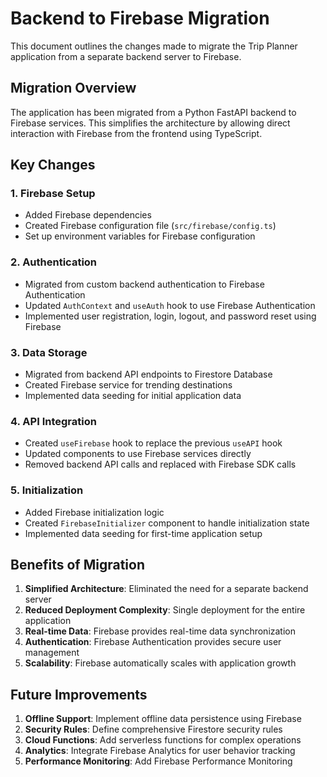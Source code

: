 # Backend to Firebase Migration

This document outlines the changes made to migrate the Trip Planner application from a separate backend server to Firebase.

## Migration Overview

The application has been migrated from a Python FastAPI backend to Firebase services. This simplifies the architecture by allowing direct interaction with Firebase from the frontend using TypeScript.

## Key Changes

### 1. Firebase Setup

- Added Firebase dependencies
- Created Firebase configuration file (`src/firebase/config.ts`)
- Set up environment variables for Firebase configuration

### 2. Authentication

- Migrated from custom backend authentication to Firebase Authentication
- Updated `AuthContext` and `useAuth` hook to use Firebase Authentication
- Implemented user registration, login, logout, and password reset using Firebase

### 3. Data Storage

- Migrated from backend API endpoints to Firestore Database
- Created Firebase service for trending destinations
- Implemented data seeding for initial application data

### 4. API Integration

- Created `useFirebase` hook to replace the previous `useAPI` hook
- Updated components to use Firebase services directly
- Removed backend API calls and replaced with Firebase SDK calls

### 5. Initialization

- Added Firebase initialization logic
- Created `FirebaseInitializer` component to handle initialization state
- Implemented data seeding for first-time application setup

## Benefits of Migration

1. **Simplified Architecture**: Eliminated the need for a separate backend server
2. **Reduced Deployment Complexity**: Single deployment for the entire application
3. **Real-time Data**: Firebase provides real-time data synchronization
4. **Authentication**: Firebase Authentication provides secure user management
5. **Scalability**: Firebase automatically scales with application growth

## Future Improvements

1. **Offline Support**: Implement offline data persistence using Firebase
2. **Security Rules**: Define comprehensive Firestore security rules
3. **Cloud Functions**: Add serverless functions for complex operations
4. **Analytics**: Integrate Firebase Analytics for user behavior tracking
5. **Performance Monitoring**: Add Firebase Performance Monitoring
